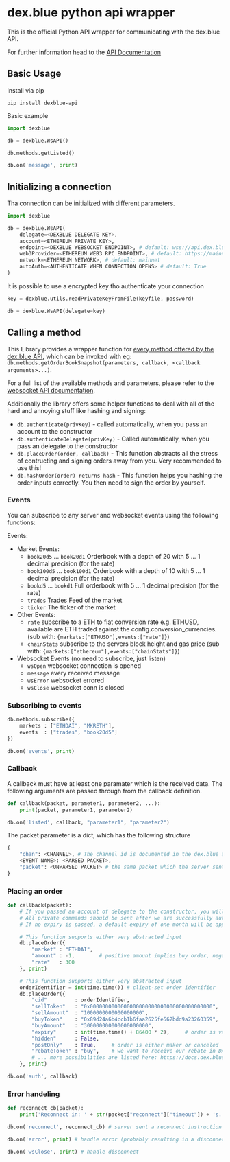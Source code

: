# dex.blue python api wrapper

This is the official Python API wrapper for communicating with the dex.blue API.

For further information head to the [API Documentation](https://docs.dex.blue)

## Basic Usage

Install via pip

`pip install dexblue-api`

Basic example

```python
import dexblue

db = dexblue.WsAPI()

db.methods.getListed()

db.on('message', print)
```

## Initializing a connection

Tha connection can be initialized with different parameters.

```python
import dexblue

db = dexblue.WsAPI(
    delegate=<DEXBLUE DELEGATE KEY>,
    account=<ETHEREUM PRIVATE KEY>,
    endpoint=<DEXBLUE WEBSOCKET ENDPOINT>, # default: wss://api.dex.blue/ws
    web3Provider=<ETHEREUM WEB3 RPC ENDPOINT>, # default: https://mainnet.infura.io/
    network=<ETHEREUM NETWORK>, # default: mainnet
    autoAuth=<AUTHENTICATE WHEN CONNECTION OPENS> # default: True
)
```

It is possible to use a encrypted key tho authenticate your connection

```python
key = dexblue.utils.readPrivateKeyFromFile(keyfile, password)

db = dexblue.WsAPI(delegate=key)
```

## Calling a method

This Library provides a wrapper function for [every method offered by the dex.blue API](https://docs.dex.blue/websocket/), which can be invoked with eg: `db.methods.getOrderBookSnapshot(parameters, callback, <callback arguments>...)`.

For a full list of the available methods and parameters, please refer to the [websocket API documentation](https://docs.dex.blue/websocket/).

Additionally the library offers some helper functions to deal with all of the hard and annoying stuff like hashing and signing:

- `db.authenticate(privKey)` - called automatically, when you pass an account to the constructor
- `db.authenticateDelegate(privKey)` - Called automatically, when you pass an delegate to the constructor
- `db.placeOrder(order, callback)` - This function abstracts all the stress of contructing and signing orders away from you. Very recommended to use this!
- `db.hashOrder(order) returns hash` - This function helps you hashing the order inputs correctly. You then need to sign the order by yourself.

### Events

You can subscribe to any server and websocket events using the following functions:

Events:

- Market Events:
  - `book20d5` ... `book20d1` Orderbook with a depth of 20 with 5 ... 1 decimal precision (for the rate)
  - `book100d5` ... `book100d1` Orderbook with a depth of 10 with 5 ... 1 decimal precision (for the rate)
  - `bookd5` ... `bookd1` Full orderbook with 5 ... 1 decimal precision (for the rate)
  - `trades` Trades Feed of the market
  - `ticker` The ticker of the market
- Other Events:
  - `rate` subscribe to a ETH to fiat conversion rate e.g. ETHUSD, available are ETH traded against the config.conversion_currencies. (sub with: `{markets:["ETHUSD"],events:["rate"]}`)
  - `chainStats` subscribe to the servers block height and gas price (sub with: `{markets:["ethereum"],events:["chainStats"]}`)
- Websocket Events (no need to subscribe, just listen)
  - `wsOpen` websocket connection is opened
  - `message` every received message
  - `wsError` websocket errored
  - `wsClose` websocket conn is closed

### Subscribing to events

```python
db.methods.subscribe({
    markets : ["ETHDAI", "MKRETH"],
    events  : ["trades", "book20d5"]
})

db.on('events', print)
```

### Callback

A callback must have at least one paramater which is the received data. The following arguments are passed through from the callback definition.

```python
def callback(packet, parameter1, parameter2, ...):
    print(packet, parameter1, parameter2)

db.on('listed', callback, "parameter1", "parameter2")
```

The packet parameter is a dict, which has the following structure

```python
{
    "chan": <CHANNEL>, # The channel id is documented in the dex.blue api docs
    <EVENT NAME>: <PARSED PACKET>,
    "packet": <UNPARSED PACKET> # the same packet which the server sent
}
```

### Placing an order

```python
def callback(packet):
    # If you passed an account of delegate to the constructor, you will authenticated automatically
    # All private commands should be sent after we are successfully authenticated
    # If no expiry is passed, a default expiry of one month will be applied

    # This function supports either very abstracted input
    db.placeOrder({
        "market" : "ETHDAI",
        "amount" : -1,        # positive amount implies buy order, negative sell
        "rate"   : 300
    }, print)

    # This function supports either very abstracted input
    orderIdentifier = int(time.time()) # client-set order identifier
    db.placeOrder({
        "cid"         : orderIdentifier,
        "sellToken"   : "0x0000000000000000000000000000000000000000",  # ETH
        "sellAmount"  : "1000000000000000000",                         # 1 ETH
        "buyToken"    : "0x89d24a6b4ccb1b6faa2625fe562bdd9a23260359",  # DAI
        "buyAmount"   : "300000000000000000000",                       # 300 DAI
        "expiry"      : int(time.time() + 86400 * 2),     # order is valid 2 days (different from the timeInForce parameter)
        "hidden"      : False,
        "postOnly"    : True,     # order is either maker or canceled
        "rebateToken" : "buy",    # we want to receive our rebate in DAI (the token we buy)
        # ... more possibilities are listed here: https://docs.dex.blue/websocket/#placeorder
    }, print)

db.on('auth', callback)
```

### Error handeling

```python
def reconnect_cb(packet):
    print('Reconnect in: ' + str(packet["reconnect"]["timeout"]) + 's. Message: ' + packet["reconnect"]["message"])

db.on('reconnect', reconnect_cb) # server sent a reconnect instruction

db.on('error', print) # handle error (probably resulting in a disconnect)

db.on('wsClose', print) # handle disconnect
```
